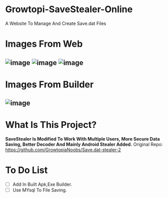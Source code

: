 # Growtopi-SaveStealer-Online
A Website To Manage And Create Save.dat Files
# Images From Web
![image](https://user-images.githubusercontent.com/128981901/230714185-9f7a77d2-8ee3-4494-bb26-873d32ddb744.png)
![image](https://user-images.githubusercontent.com/128981901/230714250-ad031613-0c6b-41d7-91b3-410300cbb45c.png)
![image](https://user-images.githubusercontent.com/128981901/230714317-6dee517c-335a-4727-b02f-42856a145b7d.png)
----------------------------------------------------------------------------------------------------------------------------------------------------------------
# Images From Builder
![image](https://user-images.githubusercontent.com/128981901/230714337-0985ba3b-8f10-47a4-b97b-6e80b551d949.png)
----------------------------------------------------------------------------------------------------------------------------------------------------------------
# What Is This Project? 
**SaveStealer Is Modified To Work With Multiple Users, More Secure Data Saving, Better Decoder And Mainly Android Stealer Added.**
Original Repo: https://github.com/GrowtopiaNoobs/Save.dat-stealer-2 
# To Do List
- [ ] Add In Built Apk,Exe Builder.
- [ ] Use MYsql To File Saving.
